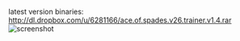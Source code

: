 latest version binaries: http://dl.dropbox.com/u/6281166/ace.of.spades.v26.trainer.v1.4.rar
![screenshot](http://dl.dropbox.com/u/6281166/aceofspades_ragequit.png)